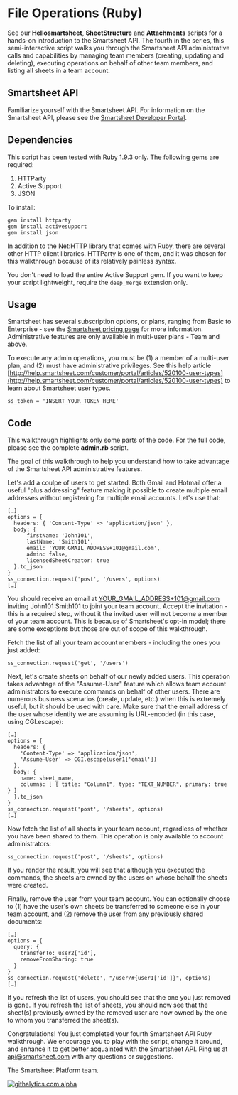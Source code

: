 File Operations (Ruby)
===
See our <b>Hellosmartsheet</b>, <b>SheetStructure</b> and <b>Attachments</b> scripts for a hands-on introduction to the Smartsheet API.  The fourth in the series, this semi-interactive script walks you through the Smartsheet API administrative calls and capabilities by managing team members (creating, updating and deleting), executing operations on behalf of other team members, and listing all sheets in a team account.

Smartsheet API
---
Familiarize yourself with the Smartsheet API. For information on the Smartsheet API, please see the [Smartsheet Developer Portal](http://smartsheet.com/developers).

Dependencies
---
This script has been tested with Ruby 1.9.3 only.
The following gems are required:

1. HTTParty
2. Active Support
3. JSON  

To install:

	gem install httparty
	gem install activesupport
	gem install json

In addition to the Net:HTTP library that comes with Ruby, there are several other HTTP client libraries.  HTTParty is one of them, and it was chosen for this walkthrough because of its relatively painless syntax.

You don't need to load the entire Active Support gem.  If you want to keep your script lightweight, require the <code>deep_merge</code> extension only.

Usage
---
Smartsheet has several subscription options, or plans, ranging from Basic to Enterprise - see the [Smartsheet pricing page](http://smartsheet.com/pricing) for more information.  Administrative features are only available in multi-user plans - Team and above.

To execute any admin operations, you must be (1) a member of a multi-user plan, and (2) must have administrative privileges. See this help article [http://help.smartsheet.com/customer/portal/articles/520100-user-types](http://help.smartsheet.com/customer/portal/articles/520100-user-types) to learn about Smartsheet user types.

	ss_token = 'INSERT_YOUR_TOKEN_HERE'


Code
---
This walkthrough highlights only some parts of the code.  For the full code, please see the complete <b>admin.rb</b> script.

The goal of this walkthrough to help you understand how to take advantage of the Smartsheet API administrative features.

Let's add a coulpe of users to get started.  Both Gmail and Hotmail offer a useful "plus addressing" feature making it possible to create multiple email addresses without registering for multiple email accounts.  Let's use that:

	[…]
	options = {
	  headers: { 'Content-Type' => 'application/json' },
	  body: {
	      firstName: 'John101',
	      lastName: 'Smith101',
	      email: 'YOUR_GMAIL_ADDRESS+101@gmail.com',
	      admin: false,
	      licensedSheetCreator: true
	  }.to_json
	}
	ss_connection.request('post', '/users', options)
	[…]

You should receive an email at YOUR_GMAIL_ADDRESS+101@gmail.com inviting John101 Smith101 to joint your team account.  Accept the invitation - this is a required step, without it the invited user will not become a member of your team account.  This is because of Smartsheet's opt-in model; there are some exceptions but those are out of scope of this walkthrough.

Fetch the list of all your team account members - including the ones you just added:

	ss_connection.request('get', '/users')

Next, let's create sheets on behalf of our newly added users.  This operation takes advantage of the "Assume-User" feature which allows team account administrators to execute commands on behalf of other users.  There are numerous business scenarios (create, update, etc.) when this is extremely useful, but it should be used with care.  Make sure that the email address of the user whose identity we are assuming is URL-encoded (in this case, using CGI.escape):

	[…]
	options = {
	  headers: {
	    'Content-Type' => 'application/json',
	    'Assume-User' => CGI.escape(user1['email'])
	  },
	  body: {
	    name: sheet_name,
	    columns: [ { title: "Column1", type: "TEXT_NUMBER", primary: true } ]
	  }.to_json
	}
	ss_connection.request('post', '/sheets', options)
	[…]
	
Now fetch the list of all sheets in your team account, regardless of whether you have been shared to them.  This operation is only available to account administrators:

	ss_connection.request('post', '/sheets', options)
	
If you render the result, you will see that although you executed the commands, the sheets are owned by the users on whose behalf the sheets were created.

Finally, remove the user from your team account.  You can optionally choose to (1) have the user's own sheets be transferred to someone else in your team account, and (2) remove the user from any previously shared documents:

	[…]
	options = {
	  query: {
	    transferTo: user2['id'],
	    removeFromSharing: true
	  }
	}
	ss_connection.request('delete', "/user/#{user1['id']}", options)
	[…]
	
If you refresh the list of users, you should see that the one you just removed is gone.  If you refresh the list of sheets, you should now see that the sheet(s) previously owned by the removed user are now owned by the one to whom you transferred the sheet(s).
	
Congratulations!  You just completed your fourth Smartsheet API Ruby walkthrough.  We encourage you to play with the script, change it around, and enhance it to get better acquainted with the Smartsheet API.  Ping us at api@smartsheet.com with any questions or suggestions.

The Smartsheet Platform team. 

[![githalytics.com alpha](https://cruel-carlota.pagodabox.com/8682c8fc5c6618bcdad0698d2832b639 "githalytics.com")](http://githalytics.com/smartsheet-platform/samples)

